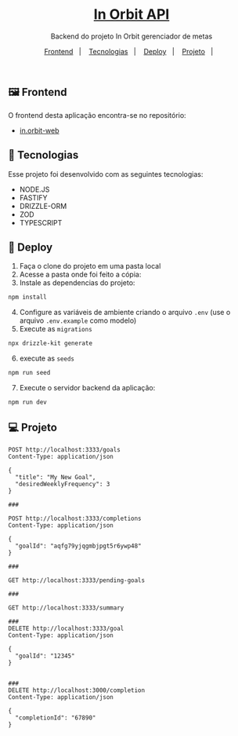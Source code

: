 <h1 align="center">
  <a href="#">
    In Orbit API
  </a>
</h1>

<p align="center">
Backend do projeto In Orbit gerenciador de metas</p>


<p align="center">
  <a href="#%EF%B8%8F-frontend">Frontend</a>&nbsp;&nbsp;&nbsp;|&nbsp;&nbsp;&nbsp;
  <a href="#-tecnologias">Tecnologias</a>&nbsp;&nbsp;&nbsp;|&nbsp;&nbsp;&nbsp;
  <a href="#-deploy">Deploy</a>&nbsp;&nbsp;&nbsp;|&nbsp;&nbsp;&nbsp;
  <a href="#-projeto">Projeto</a>&nbsp;&nbsp;&nbsp;|&nbsp;&nbsp;&nbsp;
</p><br>


## 🖼️ Frontend

O frontend desta aplicação encontra-se no repositório: 
- [in.orbit-web](https://github.com/matheustorresdev97/in.orbit-web)

## 🦾 Tecnologias

Esse projeto foi desenvolvido com as seguintes tecnologias:


- NODE.JS
- FASTIFY
- DRIZZLE-ORM
- ZOD
- TYPESCRIPT


## 🚀 Deploy

1. Faça o clone do projeto em uma pasta local 
2. Acesse a pasta onde foi feito a cópia:
3. Instale as dependencias do projeto:
```bash
npm install
```
4. Configure as variáveis de ambiente criando o arquivo `.env` (use o arquivo `.env.example` como modelo)
5. Execute as `migrations`
```bash
npx drizzle-kit generate
```
6. execute as `seeds`
```bash
npm run seed
```
7. Execute o servidor backend da aplicação:
```bash
npm run dev
```

## 💻 Projeto

```
POST http://localhost:3333/goals
Content-Type: application/json

{
  "title": "My New Goal",
  "desiredWeeklyFrequency": 3
}

###

POST http://localhost:3333/completions
Content-Type: application/json

{
  "goalId": "aqfg79yjqgmbjpgt5r6ywp48"
}

### 

GET http://localhost:3333/pending-goals

###

GET http://localhost:3333/summary

### 
DELETE http://localhost:3333/goal
Content-Type: application/json

{
  "goalId": "12345"
}


###
DELETE http://localhost:3000/completion
Content-Type: application/json

{
  "completionId": "67890"
}
```

